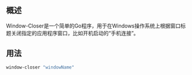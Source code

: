 ## 概述

Window-Closer是一个简单的Go程序，用于在Windows操作系统上根据窗口标题关闭指定的应用程序窗口，比如开机启动的“手机连接”。

## 用法

```bash
window-closer "windowName"
```